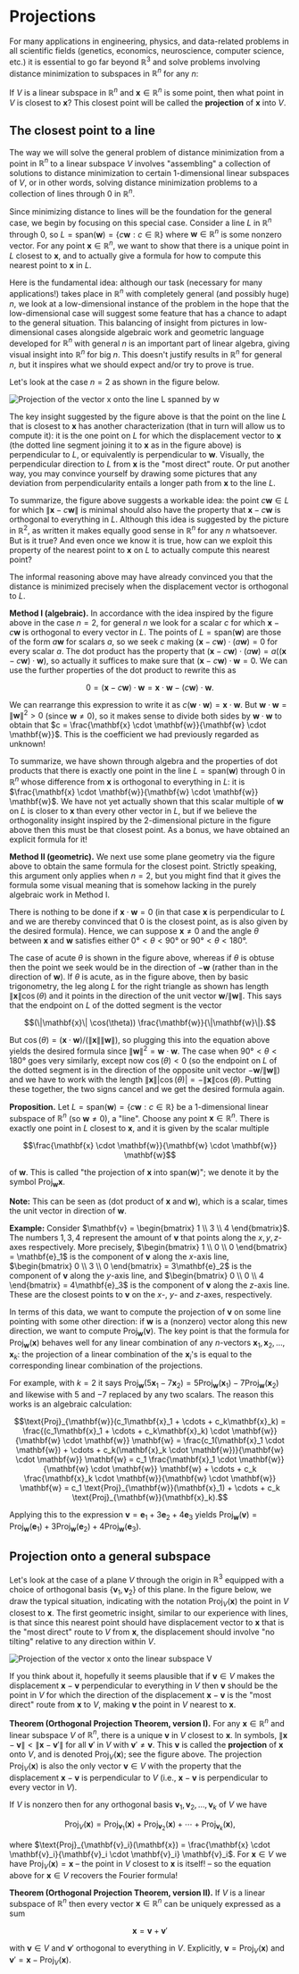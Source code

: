 # Projections

For many applications in engineering, physics, and data-related problems in all scientific fields (genetics, economics, neuroscience, computer science, etc.) it is essential to go far beyond $\mathbb{R}^3$ and solve problems involving distance minimization to subspaces in $\mathbb{R}^n$ for any $n$:

If $V$ is a linear subspace in $\mathbb{R}^n$ and $\mathbf{x} \in \mathbb{R}^n$ is some point, then what point in $V$ is closest to $\mathbf{x}$? This closest point will be called the **projection** of $\mathbf{x}$ into $V$.

## The closest point to a line

The way we will solve the general problem of distance minimization from a point in $\mathbb{R}^n$ to a linear subspace $V$ involves "assembling" a collection of solutions to distance minimization to certain $1$-dimensional linear subspaces of $V$, or in other words, solving distance minimization problems to a collection of lines through $0$ in $\mathbb{R}^n$.

Since minimizing distance to lines will be the foundation for the general case, we begin by focusing on this special case. Consider a line $L$ in $\mathbb{R}^n$ through $0$, so $L = \text{span}(\mathbf{w}) = \{c\mathbf{w} : c \in \mathbb{R}\}$ where $\mathbf{w} \in \mathbb{R}^n$ is some nonzero vector. For any point $\mathbf{x} \in \mathbb{R}^n$, we want to show that there is a unique point in $L$ closest to $\mathbf{x}$, and to actually give a formula for how to compute this nearest point to $\mathbf{x}$ in $L$. 

Here is the fundamental idea: although our task (necessary for many applications!) takes place in $\mathbb{R}^n$ with completely general (and possibly huge) $n$, we look at a low-dimensional instance of the problem in the hope that the low-dimensional case will suggest some feature that has a chance to adapt to the general situation. This balancing of insight from pictures in low-dimensional cases alongside algebraic work and geometric language developed for $\mathbb{R}^n$ with general $n$ is an important part of linear algebra, giving visual insight into $\mathbb{R}^n$ for big $n$. This doesn't justify results in $\mathbb{R}^n$ for general $n$, but it inspires what we should expect and/or try to prove is true.

Let's look at the case $n = 2$ as shown in the figure below.

![Projection of the vector x onto the line L spanned by w](proj2.png)

The key insight suggested by the figure above is that the point on the line $L$ that is closest to $\mathbf{x}$ has another characterization (that in turn will allow us to compute it): it is the one point on $L$ for which the displacement vector to $\mathbf{x}$ (the dotted line segment joining it to $\mathbf{x}$ as in the figure above) is perpendicular to $L$, or equivalently is perpendicular to $\mathbf{w}$. Visually, the perpendicular direction to $L$ from $\mathbf{x}$ is the "most direct" route. Or put another way, you may convince yourself by drawing some pictures that any deviation from perpendicularity entails a longer path from $\mathbf{x}$ to the line $L$.

To summarize, the figure above suggests a workable idea: the point $c\mathbf{w} \in L$ for which $\|\mathbf{x} - c\mathbf{w}\|$ is minimal should also have the property that $\mathbf{x} - c\mathbf{w}$ is orthogonal to everything in $L$. Although this idea is suggested by the picture in $\mathbb{R}^2$, as written it makes equally good sense in $\mathbb{R}^n$ for any $n$ whatsoever. But is it true? And even once we know it is true, how can we exploit this property of the nearest point to $\mathbf{x}$ on $L$ to actually compute this nearest point?

The informal reasoning above may have already convinced you that the distance is minimized precisely when the displacement vector is orthogonal to $L$.

**Method I (algebraic).** In accordance with the idea inspired by the figure above in the case $n = 2$, for general $n$ we look for a scalar $c$ for which $\mathbf{x} - c\mathbf{w}$ is orthogonal to every vector in $L$. The points of $L = \text{span}(\mathbf{w})$ are those of the form $a\mathbf{w}$ for scalars $a$, so we seek $c$ making $(\mathbf{x} - c\mathbf{w}) \cdot (a\mathbf{w}) = 0$ for every scalar $a$. The dot product has the property that $(\mathbf{x} - c\mathbf{w}) \cdot (a\mathbf{w}) = a((\mathbf{x} - c\mathbf{w}) \cdot \mathbf{w})$, so actually it suffices to make sure that $(\mathbf{x} - c\mathbf{w}) \cdot \mathbf{w} = 0$. We can use the further properties of the dot product to rewrite this as

$$0 = (\mathbf{x} - c\mathbf{w}) \cdot \mathbf{w} = \mathbf{x} \cdot \mathbf{w} - (c\mathbf{w}) \cdot \mathbf{w}.$$

We can rearrange this expression to write it as $c(\mathbf{w} \cdot \mathbf{w}) = \mathbf{x} \cdot \mathbf{w}$. But $\mathbf{w} \cdot \mathbf{w} = \|\mathbf{w}\|^2 > 0$ (since $\mathbf{w} \neq 0$), so it makes sense to divide both sides by $\mathbf{w} \cdot \mathbf{w}$ to obtain that $c = \frac{\mathbf{x} \cdot \mathbf{w}}{\mathbf{w} \cdot \mathbf{w}}$. This is the coefficient we had previously regarded as unknown! 

To summarize, we have shown through algebra and the properties of dot products that there is exactly one point in the line $L = \text{span}(\mathbf{w})$ through $0$ in $\mathbb{R}^n$ whose difference from $\mathbf{x}$ is orthogonal to everything in $L$: it is $\frac{\mathbf{x} \cdot \mathbf{w}}{\mathbf{w} \cdot \mathbf{w}} \mathbf{w}$. We have not yet actually shown that this scalar multiple of $\mathbf{w}$ on $L$ is closer to $\mathbf{x}$ than every other vector in $L$, but if we believe the orthogonality insight inspired by the $2$-dimensional picture in the figure above then this must be that closest point. As a bonus, we have obtained an explicit formula for it!

**Method II (geometric).** We next use some plane geometry via the figure above to obtain the same formula for the closest point. Strictly speaking, this argument only applies when $n = 2$, but you might find that it gives the formula some visual meaning that is somehow lacking in the purely algebraic work in Method I.

There is nothing to be done if $\mathbf{x} \cdot \mathbf{w} = 0$ (in that case $\mathbf{x}$ is perpendicular to $L$ and we are thereby convinced that $0$ is the closest point, as is also given by the desired formula). Hence, we can suppose $\mathbf{x} \neq 0$ and the angle $\theta$ between $\mathbf{x}$ and $\mathbf{w}$ satisfies either $0° < \theta < 90°$ or $90° < \theta < 180°$.

The case of acute $\theta$ is shown in the figure above, whereas if $\theta$ is obtuse then the point we seek would be in the direction of $-\mathbf{w}$ (rather than in the direction of $\mathbf{w}$). If $\theta$ is acute, as in the figure above, then by basic trigonometry, the leg along $L$ for the right triangle as shown has length $\|\mathbf{x}\| \cos(\theta)$ and it points in the direction of the unit vector $\mathbf{w}/\|\mathbf{w}\|$. This says that the endpoint on $L$ of the dotted segment is the vector

$$(\|\mathbf{x}\| \cos(\theta)) \frac{\mathbf{w}}{\|\mathbf{w}\|}.$$

But $\cos(\theta) = (\mathbf{x} \cdot \mathbf{w})/(\|\mathbf{x}\|\|\mathbf{w}\|)$, so plugging this into the equation above yields the desired formula since $\|\mathbf{w}\|^2 = \mathbf{w} \cdot \mathbf{w}$. The case when $90° < \theta < 180°$ goes very similarly, except now $\cos(\theta) < 0$ (so the endpoint on $L$ of the dotted segment is in the direction of the opposite unit vector $-\mathbf{w}/\|\mathbf{w}\|$) and we have to work with the length $\|\mathbf{x}\| |\cos(\theta)| = -\|\mathbf{x}\| \cos(\theta)$. Putting these together, the two signs cancel and we get the desired formula again.

**Proposition.** Let $L = \text{span}(\mathbf{w}) = \{c\mathbf{w} : c \in \mathbb{R}\}$ be a $1$-dimensional linear subspace of $\mathbb{R}^n$ (so $\mathbf{w} \neq 0$), a "line". Choose any point $\mathbf{x} \in \mathbb{R}^n$. There is exactly one point in $L$ closest to $\mathbf{x}$, and it is given by the scalar multiple

$$\frac{\mathbf{x} \cdot \mathbf{w}}{\mathbf{w} \cdot \mathbf{w}} \mathbf{w}$$

of $\mathbf{w}$. This is called "the projection of $\mathbf{x}$ into $\text{span}(\mathbf{w})$"; we denote it by the symbol $\text{Proj}_{\mathbf{w}} \mathbf{x}$.

**Note:** This can be seen as (dot product of $\mathbf{x}$ and $\mathbf{w}$), which is a scalar, times the unit vector in direction of $\mathbf{w}$.

**Example:** Consider $\mathbf{v} = \begin{bmatrix} 1 \\ 3 \\ 4 \end{bmatrix}$. The numbers $1, 3, 4$ represent the amount of $\mathbf{v}$ that points along the $x, y, z$-axes respectively. More precisely, $\begin{bmatrix} 1 \\ 0 \\ 0 \end{bmatrix} = \mathbf{e}_1$ is the component of $\mathbf{v}$ along the $x$-axis line, $\begin{bmatrix} 0 \\ 3 \\ 0 \end{bmatrix} = 3\mathbf{e}_2$ is the component of $\mathbf{v}$ along the $y$-axis line, and $\begin{bmatrix} 0 \\ 0 \\ 4 \end{bmatrix} = 4\mathbf{e}_3$ is the component of $\mathbf{v}$ along the $z$-axis line. These are the closest points to $\mathbf{v}$ on the $x$-, $y$- and $z$-axes, respectively.

In terms of this data, we want to compute the projection of $\mathbf{v}$ on some line pointing with some other direction: if $\mathbf{w}$ is a (nonzero) vector along this new direction, we want to compute $\text{Proj}_{\mathbf{w}}(\mathbf{v})$. The key point is that the formula for $\text{Proj}_{\mathbf{w}}(\mathbf{x})$ behaves well for any linear combination of any $n$-vectors $\mathbf{x}_1, \mathbf{x}_2, \ldots, \mathbf{x}_k$: the projection of a linear combination of the $\mathbf{x}_i$'s is equal to the corresponding linear combination of the projections.

For example, with $k = 2$ it says $\text{Proj}_{\mathbf{w}}(5\mathbf{x}_1 - 7\mathbf{x}_2) = 5 \text{Proj}_{\mathbf{w}}(\mathbf{x}_1) - 7 \text{Proj}_{\mathbf{w}}(\mathbf{x}_2)$ and likewise with $5$ and $-7$ replaced by any two scalars. The reason this works is an algebraic calculation:

$$\text{Proj}_{\mathbf{w}}(c_1\mathbf{x}_1 + \cdots + c_k\mathbf{x}_k) = \frac{(c_1\mathbf{x}_1 + \cdots + c_k\mathbf{x}_k) \cdot \mathbf{w}}{\mathbf{w} \cdot \mathbf{w}} \mathbf{w} = \frac{c_1(\mathbf{x}_1 \cdot \mathbf{w}) + \cdots + c_k(\mathbf{x}_k \cdot \mathbf{w})}{\mathbf{w} \cdot \mathbf{w}} \mathbf{w} = c_1 \frac{\mathbf{x}_1 \cdot \mathbf{w}}{\mathbf{w} \cdot \mathbf{w}} \mathbf{w} + \cdots + c_k \frac{\mathbf{x}_k \cdot \mathbf{w}}{\mathbf{w} \cdot \mathbf{w}} \mathbf{w} = c_1 \text{Proj}_{\mathbf{w}}(\mathbf{x}_1) + \cdots + c_k \text{Proj}_{\mathbf{w}}(\mathbf{x}_k).$$

Applying this to the expression $\mathbf{v} = \mathbf{e}_1 + 3\mathbf{e}_2 + 4\mathbf{e}_3$ yields $\text{Proj}_{\mathbf{w}}(\mathbf{v}) = \text{Proj}_{\mathbf{w}}(\mathbf{e}_1) + 3 \text{Proj}_{\mathbf{w}}(\mathbf{e}_2) + 4 \text{Proj}_{\mathbf{w}}(\mathbf{e}_3)$.

## Projection onto a general subspace

Let's look at the case of a plane $V$ through the origin in $\mathbb{R}^3$ equipped with a choice of orthogonal basis $\{\mathbf{v}_1, \mathbf{v}_2\}$ of this plane. In the figure below, we draw the typical situation, indicating with the notation $\text{Proj}_V(\mathbf{x})$ the point in $V$ closest to $\mathbf{x}$. The first geometric insight, similar to our experience with lines, is that since this nearest point should have displacement vector to $\mathbf{x}$ that is the "most direct" route to $V$ from $\mathbf{x}$, the displacement should involve "no tilting" relative to any direction within $V$.

![Projection of the vector x onto the linear subspace V](proj3.png)

If you think about it, hopefully it seems plausible that if $\mathbf{v} \in V$ makes the displacement $\mathbf{x} - \mathbf{v}$ perpendicular to everything in $V$ then $\mathbf{v}$ should be the point in $V$ for which the direction of the displacement $\mathbf{x} - \mathbf{v}$ is the "most direct" route from $\mathbf{x}$ to $V$, making $\mathbf{v}$ the point in $V$ nearest to $\mathbf{x}$.

**Theorem (Orthogonal Projection Theorem, version I).** For any $\mathbf{x} \in \mathbb{R}^n$ and linear subspace $V$ of $\mathbb{R}^n$, there is a unique $\mathbf{v}$ in $V$ closest to $\mathbf{x}$. In symbols, $\|\mathbf{x} - \mathbf{v}\| < \|\mathbf{x} - \mathbf{v}'\|$ for all $\mathbf{v}'$ in $V$ with $\mathbf{v}' \neq \mathbf{v}$. This $\mathbf{v}$ is called the **projection** of $\mathbf{x}$ onto $V$, and is denoted $\text{Proj}_V(\mathbf{x})$; see the figure above. The projection $\text{Proj}_V(\mathbf{x})$ is also the only vector $\mathbf{v} \in V$ with the property that the displacement $\mathbf{x} - \mathbf{v}$ is perpendicular to $V$ (i.e., $\mathbf{x} - \mathbf{v}$ is perpendicular to every vector in $V$).

If $V$ is nonzero then for any orthogonal basis $\mathbf{v}_1, \mathbf{v}_2, \ldots, \mathbf{v}_k$ of $V$ we have

$$\text{Proj}_V(\mathbf{x}) = \text{Proj}_{\mathbf{v}_1}(\mathbf{x}) + \text{Proj}_{\mathbf{v}_2}(\mathbf{x}) + \cdots + \text{Proj}_{\mathbf{v}_k}(\mathbf{x}),$$

where $\text{Proj}_{\mathbf{v}_i}(\mathbf{x}) = \frac{\mathbf{x} \cdot \mathbf{v}_i}{\mathbf{v}_i \cdot \mathbf{v}_i} \mathbf{v}_i$. For $\mathbf{x} \in V$ we have $\text{Proj}_V(\mathbf{x}) = \mathbf{x}$ – the point in $V$ closest to $\mathbf{x}$ is itself! – so the equation above for $\mathbf{x} \in V$ recovers the Fourier formula!

**Theorem (Orthogonal Projection Theorem, version II).** If $V$ is a linear subspace of $\mathbb{R}^n$ then every vector $\mathbf{x} \in \mathbb{R}^n$ can be uniquely expressed as a sum

$$\mathbf{x} = \mathbf{v} + \mathbf{v}'$$

with $\mathbf{v} \in V$ and $\mathbf{v}'$ orthogonal to everything in $V$. Explicitly, $\mathbf{v} = \text{Proj}_V(\mathbf{x})$ and $\mathbf{v}' = \mathbf{x} - \text{Proj}_V(\mathbf{x})$.
